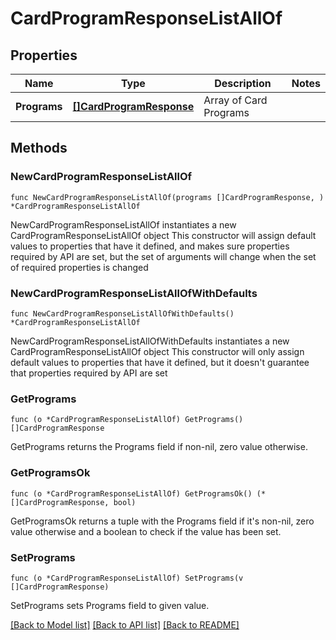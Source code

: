 # CardProgramResponseListAllOf

## Properties

Name | Type | Description | Notes
------------ | ------------- | ------------- | -------------
**Programs** | [**[]CardProgramResponse**](CardProgramResponse.md) | Array of Card Programs | 

## Methods

### NewCardProgramResponseListAllOf

`func NewCardProgramResponseListAllOf(programs []CardProgramResponse, ) *CardProgramResponseListAllOf`

NewCardProgramResponseListAllOf instantiates a new CardProgramResponseListAllOf object
This constructor will assign default values to properties that have it defined,
and makes sure properties required by API are set, but the set of arguments
will change when the set of required properties is changed

### NewCardProgramResponseListAllOfWithDefaults

`func NewCardProgramResponseListAllOfWithDefaults() *CardProgramResponseListAllOf`

NewCardProgramResponseListAllOfWithDefaults instantiates a new CardProgramResponseListAllOf object
This constructor will only assign default values to properties that have it defined,
but it doesn't guarantee that properties required by API are set

### GetPrograms

`func (o *CardProgramResponseListAllOf) GetPrograms() []CardProgramResponse`

GetPrograms returns the Programs field if non-nil, zero value otherwise.

### GetProgramsOk

`func (o *CardProgramResponseListAllOf) GetProgramsOk() (*[]CardProgramResponse, bool)`

GetProgramsOk returns a tuple with the Programs field if it's non-nil, zero value otherwise
and a boolean to check if the value has been set.

### SetPrograms

`func (o *CardProgramResponseListAllOf) SetPrograms(v []CardProgramResponse)`

SetPrograms sets Programs field to given value.



[[Back to Model list]](../../README.md#documentation-for-models) [[Back to API list]](../../README.md#documentation-for-api-endpoints) [[Back to README]](../../README.md)


